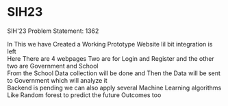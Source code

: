 # SIH23
SIH'23  Problem Statement: 1362

In This we have Created a Working Prototype Website lil bit integration is left<br>
Here There are 4 webpages Two are for Login and Register and the other two are Government and School<br>
From the School Data collection will be done and Then the Data will be sent to Government which will analyze it<br>
Backend is pending we can also apply several Machine Learning algorithms Like Random forest to predict the future Outcomes too<br>
